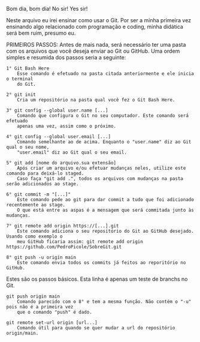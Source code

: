 Bom dia, bom dia!
No sir!
Yes sir!

Neste arquivo eu irei ensinar como usar o Git. Por ser a minha primeira vez ensinando algo 
relacionado com programação e coding, minha didática será bem ruim, presumo eu.

PRIMEIROS PASSOS:
Antes de mais nada, será necessário ter uma pasta com os arquivos que você deseja enviar ao Git ou GitHub.
Uma ordem simples e resumida dos passos seria a seguinte:

    1° Git Bash Here
        Esse comando é efetuado na pasta citada anteriormente e ele inicia o terminal 
        do Git.

    2° git init
        Cria um repositório na pasta qual você fez o Git Bash Here.

    3° git config --global user.name [...]
        Comando que configura o Git no seu computador. Este comando será efetuado 
        apenas uma vez, assim como o próximo.

    4° git config --global user.email [...]
        Comando semelhante ao de acima. Enquanto o "user.name" diz ao Git qual o seu nome,
        "user.email" diz ao Git qual o seu email.

    5° git add [nome do arquivo.sua extensão]
        Após criar um arquivo e/ou efetuar mudanças neles, utilize este comando para deixá-lo staged. 
        Caso faça "git add .", todos os arquivos com mudanças na pasta serão adicionados ao stage.
        
    6° git commit -m "[...]"
        Este comando pede ao git para dar commit a tudo que foi adicionado recentemente ao stage.
        O que está entre as aspas é a mensagem que será commitada junto às mudanças.

    7° git remote add origin https://[...].git
        Este comando adiciona o seu repositório do Git ao GitHub desejado. Usando como exemplo o
        meu GitHub ficaria assim: git remote add origin https://github.com/PedroPicole/SobreGit.git

    8° git push -u origin main
        Este comando envia todos os commits já feitos ao reporitório no GitHub.

Estes são os passos básicos.
Esta linha é apenas um teste de branchs no Git.


    git push origin main
        Comando parecido com o 8° e tem a mesma função. Não contém o "-u" pois não é a primeira vez
        que o comando "push" é dado.

    git remote set-url origin [url...]
        Comando útil para quando se quer mudar a url do repositório origin/main.
